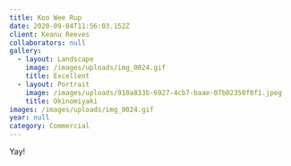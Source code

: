 ```yaml
---
title: Koo Wee Rup
date: 2020-09-04T11:56:03.152Z
client: Keanu Reeves
collaborators: null
gallery:
  - layout: Landscape
    image: /images/uploads/img_0024.gif
    title: Excellent
  - layout: Portrait
    image: /images/uploads/910a833b-6927-4cb7-baae-07b02350f0f1.jpeg
    title: Okinomiyaki
images: /images/uploads/img_0024.gif
year: null
category: Commercial
---
```


Yay!
